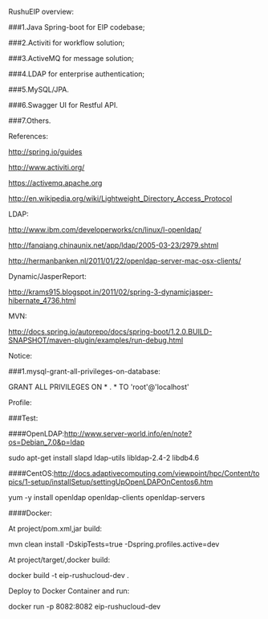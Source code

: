RushuEIP overview:

###1.Java Spring-boot for EIP codebase;

###2.Activiti for workflow solution;

###3.ActiveMQ for message solution;

###4.LDAP for enterprise authentication;

###5.MySQL/JPA.

###6.Swagger UI for Restful API.

###7.Others.


References:

http://spring.io/guides

http://www.activiti.org/

https://activemq.apache.org

http://en.wikipedia.org/wiki/Lightweight_Directory_Access_Protocol


LDAP:

http://www.ibm.com/developerworks/cn/linux/l-openldap/

http://fanqiang.chinaunix.net/app/ldap/2005-03-23/2979.shtml

http://hermanbanken.nl/2011/01/22/openldap-server-mac-osx-clients/

Dynamic/JasperReport:

http://krams915.blogspot.in/2011/02/spring-3-dynamicjasper-hibernate_4736.html

MVN:

http://docs.spring.io/autorepo/docs/spring-boot/1.2.0.BUILD-SNAPSHOT/maven-plugin/examples/run-debug.html

Notice:

###1.mysql-grant-all-privileges-on-database:

GRANT ALL PRIVILEGES ON * . * TO 'root'@'localhost'

Profile:

###Test:

####OpenLDAP:http://www.server-world.info/en/note?os=Debian_7.0&p=ldap

sudo apt-get install slapd ldap-utils libldap-2.4-2 libdb4.6

####CentOS:http://docs.adaptivecomputing.com/viewpoint/hpc/Content/topics/1-setup/installSetup/settingUpOpenLDAPOnCentos6.htm

yum -y install openldap openldap-clients openldap-servers

####Docker:

At project/pom.xml,jar build: 

mvn clean install -DskipTests=true -Dspring.profiles.active=dev

At project/target/,docker build:

docker build -t eip-rushucloud-dev .

Deploy to Docker Container and run:

docker run -p 8082:8082 eip-rushucloud-dev